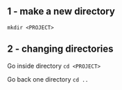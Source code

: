 ## 1 - make a new directory
  `mkdir <PROJECT>`
  
## 2 - changing directories

Go inside directory
    `cd <PROJECT>`
 
Go back one directory
    `cd ..`

